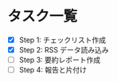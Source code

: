 # タスク一覧
 - [x] Step 1: チェックリスト作成
 - [x] Step 2: RSS データ読み込み
- [ ] Step 3: 要約レポート作成
- [ ] Step 4: 報告と片付け
